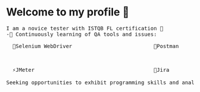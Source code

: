 # Welcome to my profile 👋
<pre>
I am a novice tester with ISTQB FL certification 📄
-🌱 Continuously learning of QA tools and issues:

  👾Selenium WebDriver                          🔎Postman



  ⚡JMeter                                      💬Jira 

Seeking opportunities to exhibit programming skills and analytical mindset in a professional manner 💻💼
</pre>
<!--
**anowacki10/anowacki10** is a ✨ _special_ ✨ repository because its `README.md` (this file) appears on your GitHub profile.

Here are some ideas to get you started:

- 🔭 I’m currently working on ...
- 🌱 I’m currently learning ...
- 👯 I’m looking to collaborate on ...
- 🤔 I’m looking for help with ...
- 💬 Ask me about ...
- 📫 How to reach me: ...
- 😄 Pronouns: ...
- ⚡ Fun fact: ...
-->
